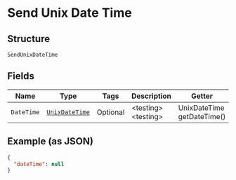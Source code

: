 
# Send Unix Date Time

## Structure

`SendUnixDateTime`

## Fields

| Name | Type | Tags | Description | Getter | Setter |
|  --- | --- | --- | --- | --- | --- |
| `DateTime` | [`UnixDateTime`](/doc/models/unix-date-time.md) | Optional | &lt;testing&gt; &lt;testing&gt; | UnixDateTime getDateTime() | setDateTime(UnixDateTime dateTime) |

## Example (as JSON)

```json
{
  "dateTime": null
}
```

